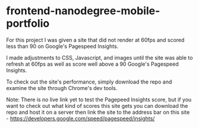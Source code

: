 # frontend-nanodegree-mobile-portfolio

For this project I was given a site that did not render at 60fps and scored less than 90 on Google's Pagespeed Insights.

I made adjustments to CSS, Javascript, and images until the site was able to refresh at 60fps as well as score well above a 90
Google's Pagespeed Insights.

To check out the site's performance, simply download the repo and examine the site through Chrome's dev tools.

Note: There is no live link yet to test the Pagepeed Insights score, but if you want to check out what kind of scores this site
gets you can download the repo and host it on a server then link the site to the address bar on this site - 
https://developers.google.com/speed/pagespeed/insights/

